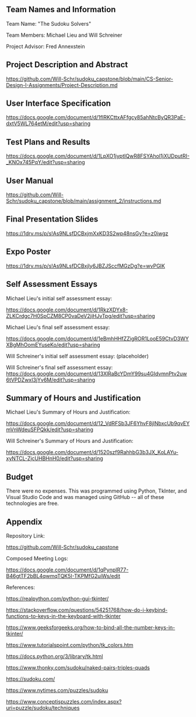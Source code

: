 ## Team Names and Information
Team Name: "The Sudoku Solvers"


Team Members: Michael Lieu and Will Schreiner


Project Advisor: Fred Annexstein

## Project Description and Abstract
https://github.com/Will-Schr/sudoku_capstone/blob/main/CS-Senior-Design-I-Assignments/Project-Description.md

## User Interface Specification
https://docs.google.com/document/d/1fIRKCttxAFfgcy85ahNtcByQR3PaE-dxtV5WL764etM/edit?usp=sharing

## Test Plans and Results
https://docs.google.com/document/d/1LpXO1jyptIQwR8FSYAhol1jXUDputRI-_KNOx745PqY/edit?usp=sharing

## User Manual
https://github.com/Will-Schr/sudoku_capstone/blob/main/assignment_2/instructions.md

## Final Presentation Slides
https://1drv.ms/p/s!As9NLsfDCBxjmXxKD3S2wp48nsGy?e=z0iwgz

## Expo Poster
https://1drv.ms/p/s!As9NLsfDCBxjly6JBZJSccfMGzDg?e=wvPGIK

## Self Assessment Essays
Michael Lieu's initial self assessment essay:

https://docs.google.com/document/d/1RkzXDYx8-ZLKCrdgc7H0SpCZM8CP0vaDeV2jiHJvTpg/edit?usp=sharing

Michael Lieu's final self assessment essay:

https://docs.google.com/document/d/1eBmhHHfZZigROR1LooE59CtvD3WYXBgMhOomEYuseKo/edit?usp=sharing

Will Schreiner's initial self assessment essay:
(placeholder)

Will Schreiner's final self assessment essay:
https://docs.google.com/document/d/13XlRaBcYDmY99su4GIdvmnPtv2uw6tVPDZwxI3jYv6M/edit?usp=sharing

## Summary of Hours and Justification

Michael Lieu's Summary of Hours and Justification:

https://docs.google.com/document/d/12_VdRFSb3JF6YhvF8jlNbxcUb9qvEYmVnWdeuSFPQkk/edit?usp=sharing

Will Schreiner's Summary of Hours and Justification:

https://docs.google.com/document/d/1520szf9RahhbG3b3JX_KoLAYu-xyNTCL-ZjcUHBHnH0/edit?usp=sharing

## Budget
There were no expenses. This was programmed using Python, TkInter, and Visual Studio Code and was managed using GitHub -- all of these technologies are free.

## Appendix
Repository Link:

https://github.com/Will-Schr/sudoku_capstone


Composed Meeting Logs:

https://docs.google.com/document/d/1qPynpIR77-B46gtTF2bBL4qwmqTQK5I-TKPMfG2uiWs/edit

References:

https://realpython.com/python-gui-tkinter/


https://stackoverflow.com/questions/54251768/how-do-i-keybind-functions-to-keys-in-the-keyboard-with-tkinter


https://www.geeksforgeeks.org/how-to-bind-all-the-number-keys-in-tkinter/


https://www.tutorialspoint.com/python/tk_colors.htm


https://docs.python.org/3/library/tk.html


https://www.thonky.com/sudoku/naked-pairs-triples-quads


https://sudoku.com/


https://www.nytimes.com/puzzles/sudoku


https://www.conceptispuzzles.com/index.aspx?uri=puzzle/sudoku/techniques
